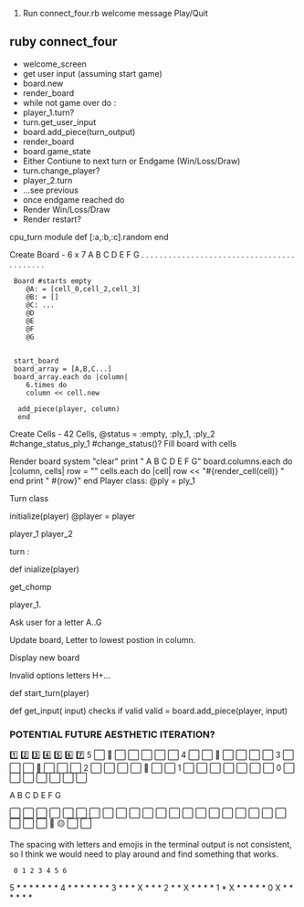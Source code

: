 1. Run connect_four.rb
welcome message
Play/Quit




## ruby connect_four

- welcome_screen
- get user input (assuming start game)
- board.new
- render_board
- while not game over do :
- player_1.turn?
- turn.get_user_input
- board.add_piece(turn_output)
- render_board
- board.game_state
- Either Contiune to next turn or Endgame (Win/Loss/Draw)
- turn.change_player?
- player_2.turn
- ...see previous
- once endgame reached do
- Render Win/Loss/Draw
- Render restart?




cpu_turn module
   def 
      [:a,:b,:c].random
   end













Create Board 
     - 6 x 7
     A B C D E F G
     . . . . . . .
     . . . . . . .
     . . . . . . .
     . . . . . . .
     . . . . . . .
     . . . . . . .

     Board #starts empty 
        @A: = [cell_0,cell_2,cell_3]
        @B: = []
        @C: ...
        @D
        @E
        @F
        @G
    

     start_board
     board_array = [A,B,C...]
     board_array.each do |column|  
        6.times do
        column << cell.new
      
      add_piece(player, column)
      end

Create Cells
    - 42 Cells, @status = :empty, :ply_1, :ply_2
    #change_status_ply_1
    #change_status()?
 Fill board with cells
 
Render board
  system "clear"
    print " A  B  C  D  E  F  G" 
    board.columns.each do |column, cells|
      row = ""
      cells.each do |cell|
        row << "#{render_cell(cell)} "
      end
      print " #{row}" 
    end
Player class: 
   @ply = ply_1


Turn class

   initialize(player)
   @player = player


player_1 
player_2

turn :

def inialize(player)

get_chomp

   player_1.

   
   Ask user for a letter A..G

   Update board, Letter to lowest postion in column.

   Display new board

   Invalid options letters H+...

   def start_turn(player)

   def get_input( input)
      checks if valid
         valid = 
            board.add_piece(player, input)
      


### POTENTIAL FUTURE AESTHETIC ITERATION?

  1️⃣ 2️⃣ 3️⃣ 4️⃣ 5️⃣ 6️⃣ 7️⃣
5 ⬜️ 🔴 ⬜️ ⬜️ ⬜️ ⬜️ ⬜️
4 ⬜️ ⬜️ 🔴 ⬜️ ⬜️ ⬜️ ⬜️
3 ⬜️ ⬜️ ⬜️ 🔴 ⬜️ ⬜️ ⬜️
2 ⬜️ ⬜️ ⬜️ ⬜️ 🔴 ⬜️ ⬜️
1 ⬜️ ⬜️ ⬜️ ⬜️ ⬜️ ⬜️ ⬜️
0 ⬜️ ⬜️ ⬜ ⬜️ ⬜️ ⬜️ ⬜️
 

A  B  C  D  E  F  G

⬜️ ⬜️ ⬜️ ⬜️ ⬜️ ⬜️ ⬜️
⬜️ ⬜️ ⬜️ ⬜️ ⬜️ ⬜️ ⬜️
⬜️ ⬜️ ⬜️ ⬜️ ⬜️ ⬜️ ⬜️
⬜️ ⬜️ ⬜ 🔴 🟡 ⬜️ ⬜️

The spacing with letters and emojis in the terminal output is not consistent, so I think we would need to play around and find something that works.



     0 1 2 3 4 5 6
   5 * * * * * * *
   4 * * * * * * *
   3 * * * X * * *
   2 * * X * * * *
   1 * X * * * * *
   0 X * * * * * *